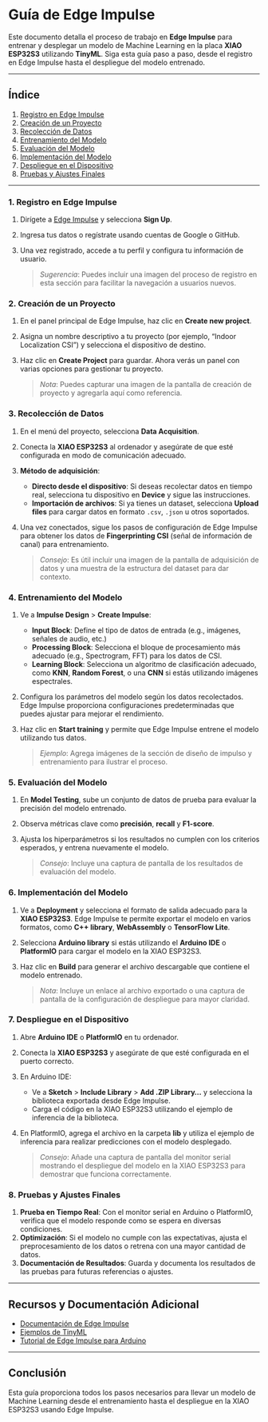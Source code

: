 # Guía de Edge Impulse

Este documento detalla el proceso de trabajo en **Edge Impulse** para entrenar y desplegar un modelo de Machine Learning en la placa **XIAO ESP32S3** utilizando **TinyML**. Siga esta guía paso a paso, desde el registro en Edge Impulse hasta el despliegue del modelo entrenado.

---

## Índice
1. [Registro en Edge Impulse](#registro-en-edge-impulse)
2. [Creación de un Proyecto](#creación-de-un-proyecto)
3. [Recolección de Datos](#recolección-de-datos)
4. [Entrenamiento del Modelo](#entrenamiento-del-modelo)
5. [Evaluación del Modelo](#evaluación-del-modelo)
6. [Implementación del Modelo](#implementación-del-modelo)
7. [Despliegue en el Dispositivo](#despliegue-en-el-dispositivo)
8. [Pruebas y Ajustes Finales](#pruebas-y-ajustes-finales)

---

### 1. Registro en Edge Impulse

1. Dirígete a [Edge Impulse](https://www.edgeimpulse.com/) y selecciona **Sign Up**.
2. Ingresa tus datos o regístrate usando cuentas de Google o GitHub.
3. Una vez registrado, accede a tu perfil y configura tu información de usuario.  

   > *Sugerencia*: Puedes incluir una imagen del proceso de registro en esta sección para facilitar la navegación a usuarios nuevos.

### 2. Creación de un Proyecto

1. En el panel principal de Edge Impulse, haz clic en **Create new project**.
2. Asigna un nombre descriptivo a tu proyecto (por ejemplo, “Indoor Localization CSI”) y selecciona el dispositivo de destino.
3. Haz clic en **Create Project** para guardar. Ahora verás un panel con varias opciones para gestionar tu proyecto.

   > *Nota*: Puedes capturar una imagen de la pantalla de creación de proyecto y agregarla aquí como referencia.

### 3. Recolección de Datos

1. En el menú del proyecto, selecciona **Data Acquisition**.
2. Conecta la **XIAO ESP32S3** al ordenador y asegúrate de que esté configurada en modo de comunicación adecuado.
3. **Método de adquisición**:
   - **Directo desde el dispositivo**: Si deseas recolectar datos en tiempo real, selecciona tu dispositivo en **Device** y sigue las instrucciones.
   - **Importación de archivos**: Si ya tienes un dataset, selecciona **Upload files** para cargar datos en formato `.csv`, `.json` u otros soportados.

4. Una vez conectados, sigue los pasos de configuración de Edge Impulse para obtener los datos de **Fingerprinting CSI** (señal de información de canal) para entrenamiento.
   
   > *Consejo*: Es útil incluir una imagen de la pantalla de adquisición de datos y una muestra de la estructura del dataset para dar contexto.

### 4. Entrenamiento del Modelo

1. Ve a **Impulse Design** > **Create Impulse**:
   - **Input Block**: Define el tipo de datos de entrada (e.g., imágenes, señales de audio, etc.)
   - **Processing Block**: Selecciona el bloque de procesamiento más adecuado (e.g., Spectrogram, FFT) para los datos de CSI.
   - **Learning Block**: Selecciona un algoritmo de clasificación adecuado, como **KNN**, **Random Forest**, o una **CNN** si estás utilizando imágenes espectrales.

2. Configura los parámetros del modelo según los datos recolectados. Edge Impulse proporciona configuraciones predeterminadas que puedes ajustar para mejorar el rendimiento.

3. Haz clic en **Start training** y permite que Edge Impulse entrene el modelo utilizando tus datos.

   > *Ejemplo*: Agrega imágenes de la sección de diseño de impulso y entrenamiento para ilustrar el proceso.

### 5. Evaluación del Modelo

1. En **Model Testing**, sube un conjunto de datos de prueba para evaluar la precisión del modelo entrenado.
2. Observa métricas clave como **precisión**, **recall** y **F1-score**.
3. Ajusta los hiperparámetros si los resultados no cumplen con los criterios esperados, y entrena nuevamente el modelo.

   > *Consejo*: Incluye una captura de pantalla de los resultados de evaluación del modelo.

### 6. Implementación del Modelo

1. Ve a **Deployment** y selecciona el formato de salida adecuado para la **XIAO ESP32S3**. Edge Impulse te permite exportar el modelo en varios formatos, como **C++ library**, **WebAssembly** o **TensorFlow Lite**.
2. Selecciona **Arduino library** si estás utilizando el **Arduino IDE** o **PlatformIO** para cargar el modelo en la XIAO ESP32S3.
3. Haz clic en **Build** para generar el archivo descargable que contiene el modelo entrenado.

   > *Nota*: Incluye un enlace al archivo exportado o una captura de pantalla de la configuración de despliegue para mayor claridad.

### 7. Despliegue en el Dispositivo

1. Abre **Arduino IDE** o **PlatformIO** en tu ordenador.
2. Conecta la **XIAO ESP32S3** y asegúrate de que esté configurada en el puerto correcto.
3. En Arduino IDE:
   - Ve a **Sketch** > **Include Library** > **Add .ZIP Library…** y selecciona la biblioteca exportada desde Edge Impulse.
   - Carga el código en la XIAO ESP32S3 utilizando el ejemplo de inferencia de la biblioteca.

4. En PlatformIO, agrega el archivo en la carpeta **lib** y utiliza el ejemplo de inferencia para realizar predicciones con el modelo desplegado.

   > *Consejo*: Añade una captura de pantalla del monitor serial mostrando el despliegue del modelo en la XIAO ESP32S3 para demostrar que funciona correctamente.

### 8. Pruebas y Ajustes Finales

1. **Prueba en Tiempo Real**: Con el monitor serial en Arduino o PlatformIO, verifica que el modelo responde como se espera en diversas condiciones.
2. **Optimización**: Si el modelo no cumple con las expectativas, ajusta el preprocesamiento de los datos o retrena con una mayor cantidad de datos.
3. **Documentación de Resultados**: Guarda y documenta los resultados de las pruebas para futuras referencias o ajustes.

---

## Recursos y Documentación Adicional

- [Documentación de Edge Impulse](https://docs.edgeimpulse.com/)
- [Ejemplos de TinyML](https://github.com/tinyML/examples)
- [Tutorial de Edge Impulse para Arduino](https://docs.edgeimpulse.com/docs/deployment-runners/arduino-deployment)

---

## Conclusión

Esta guía proporciona todos los pasos necesarios para llevar un modelo de Machine Learning desde el entrenamiento hasta el despliegue en la XIAO ESP32S3 usando Edge Impulse.
